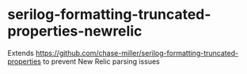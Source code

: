 # serilog-formatting-truncated-properties-newrelic
Extends https://github.com/chase-miller/serilog-formatting-truncated-properties to prevent New Relic parsing issues
